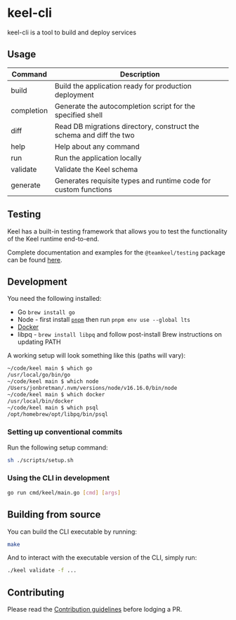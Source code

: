 # keel-cli

keel-cli is a tool to build and deploy services

## Usage

| Command    | Description                                                         |
| ---------- | ------------------------------------------------------------------- |
| build      | Build the application ready for production deployment               |
| completion | Generate the autocompletion script for the specified shell          |
| diff       | Read DB migrations directory, construct the schema and diff the two |
| help       | Help about any command                                              |
| run        | Run the application locally                                         |
| validate   | Validate the Keel schema                                            |
| generate   | Generates requisite types and runtime code for custom functions     |

## Testing

Keel has a built-in testing framework that allows you to test the functionality of the Keel runtime end-to-end.

Complete documentation and examples for the `@teamkeel/testing` package can be found [here](/testing/package/README.md).

## Development

You need the following installed:

- Go `brew install go`
- Node - first install [`pnpm`](https://pnpm.io/installation) then run `pnpm env use --global lts`
- [Docker](https://docs.docker.com/desktop/install/mac-install/)
- libpq - `brew install libpq` and follow post-install Brew instructions on updating PATH

A working setup will look something like this (paths will vary):

```sh
~/code/keel main $ which go
/usr/local/go/bin/go
~/code/keel main $ which node
/Users/jonbretman/.nvm/versions/node/v16.16.0/bin/node
~/code/keel main $ which docker
/usr/local/bin/docker
~/code/keel main $ which psql
/opt/homebrew/opt/libpq/bin/psql
```

### Setting up conventional commits

Run the following setup command:

```bash
sh ./scripts/setup.sh
```

### Using the CLI in development

```bash
go run cmd/keel/main.go [cmd] [args]
```

## Building from source

You can build the CLI executable by running:

```bash
make
```

And to interact with the executable version of the CLI, simply run:

```bash
./keel validate -f ...
```

## Contributing

Please read the [Contribution guidelines](/CONTRIBUTING.md) before lodging a PR.
